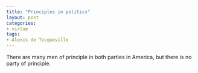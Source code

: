 ```yaml
---
title: "Principles in politics"
layout: post
categories:
- virtue
tags:
- Alexis de Tocqueville
---
```


There are many men of principle in both parties in America, but there is no party of principle.